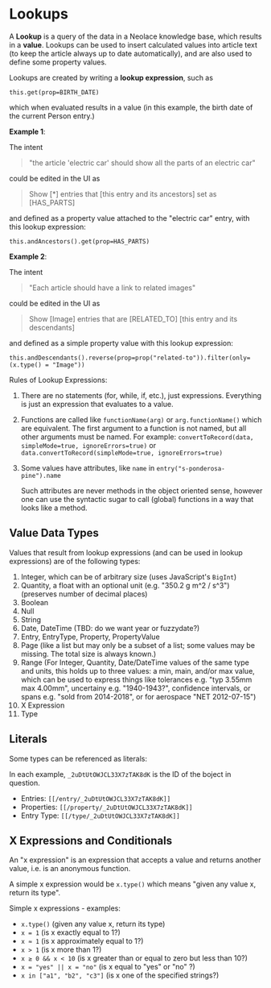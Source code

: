 # Lookups

A **Lookup** is a query of the data in a Neolace knowledge base, which results in
a **value**. Lookups can be used to insert calculated values into article text (to
keep the article always up to date automatically), and are also used to define
some property values.

Lookups are created by writing a **lookup expression**, such as

    this.get(prop=BIRTH_DATE)

which when evaluated results in a value (in this example, the birth date of the
current Person entry.)

**Example 1**:

The intent

> "the article 'electric car' should show all the parts of an electric car"

could be edited in the UI as

> Show [*] entries that [this entry and its ancestors] set as [HAS_PARTS]

and defined as a property value attached to the "electric car" entry, with this lookup expression:

    this.andAncestors().get(prop=HAS_PARTS)

**Example 2**:

The intent

> "Each article should have a link to related images"

could be edited in the UI as

> Show [Image] entries that are [RELATED_TO] [this entry and its descendants]

and defined as a simple property value with this lookup expression:

    this.andDescendants().reverse(prop=prop("related-to")).filter(only=(x.type() = "Image"))

Rules of Lookup Expressions:

1. There are no statements (for, while, if, etc.), just expressions. Everything
   is just an expression that evaluates to a value.

2. Functions are called like `functionName(arg)` or `arg.functionName()` which
   are equivalent. The first argument to a function is not named, but all other
   arguments must be named. For example:
   `convertToRecord(data, simpleMode=true, ignoreErrors=true)`
   or
   `data.convertToRecord(simpleMode=true, ignoreErrors=true)`

3. Some values have attributes, like `name` in `entry("s-ponderosa-pine").name`

   Such attributes are never methods in the object oriented sense, however one
   can use the syntactic sugar to call (global) functions in a way that looks
   like a method.

## Value Data Types

Values that result from lookup expressions (and can be used in lookup
expressions) are of the following types:

1. Integer, which can be of arbitrary size (uses JavaScript's `BigInt`)
2. Quantity, a float with an optional unit (e.g. "350.2 g m^2 / s^3") (preserves number of decimal places)
3. Boolean
4. Null
5. String
6. Date, DateTime (TBD: do we want year or fuzzydate?)
7. Entry, EntryType, Property, PropertyValue
8. Page (like a list but may only be a subset of a list; some values may be missing. The total size is always known.)
9. Range (For Integer, Quantity, Date/DateTime values of the same type and units, this holds up to three values: a min, main, and/or max value, which can be used to express things like tolerances e.g. "typ 3.55mm max 4.00mm", uncertainy e.g. "1940-1943?", confidence intervals, or spans e.g. "sold from 2014-2018", or for aerospace "NET 2012-07-15")
10. X Expression
11. Type

## Literals

Some types can be referenced as literals:

In each example, `_2uDtUtOWJCL33X7zTAK8dK` is the ID of the boject in question.

* Entries: `[[/entry/_2uDtUtOWJCL33X7zTAK8dK]]`
* Properties: `[[/property/_2uDtUtOWJCL33X7zTAK8dK]]`
* Entry Type: `[[/type/_2uDtUtOWJCL33X7zTAK8dK]]`

## X Expressions and Conditionals

An "x expression" is an expression that accepts a value and returns another
value, i.e. is an anonymous function.

A simple x expression would be `x.type()` which means "given any value x, return
its type".

Simple x expressions - examples:
 * `x.type()` (given any value x, return its type)
 * `x = 1` (is x exactly equal to 1?)
 * `x ≈ 1` (is x approximately equal to 1?)
 * `x > 1` (is x more than 1?)
 * `x ≥ 0 && x < 10` (is x greater than or equal to zero but less than 10?)
 * `x = "yes" || x = "no"` (is x equal to "yes" or "no" ?)
 * `x in ["a1", "b2", "c3"]` (is x one of the specified strings?)
